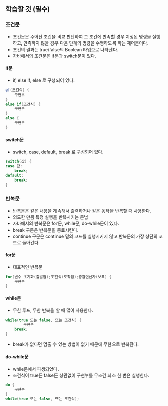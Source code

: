 ## 학습할 것 (필수)
### 조건문
-	조건문은 주어진 조건을 비교 판단하여 그 조건에 만족할 경우 지정된 명령을 실행하고, 만족하지 않을 경우 다음 단계의 명령을 수행하도록 하는 제어문이다.
-	조건의 결과는 true/false의 Boolean 타입으로 나타난다.
-	자바에서의 조건문은 if문과 switch문이 있다.

#### if문
-	if, else if, else 로 구성되어 있다.
```java
ef(조건식) {
	구현부
}
else if(조건식) {
	구현부
}
else {
	구현부
}
```
#### switch문
-	switch, case, default, break 로 구성되어 있다.
```java
switch(값) {
case 값:
	break;
default:
	break;
}
```

### 반복문
-	반복문은 같은 내용을 계속해서 출력하거나 같은 동작을 반복할 때 사용한다.
-	의도한 만큼 특정 실행을 반복시키는 문법
-	자바에서의 반복문은 for문, while문, do-while문이 있다.
-	break 구문은 반복문을 종료시킨다.
-	continue 구문은 continue 밑의 코드를 실행시키지 않고 반복문의 가장 상단의 코드로 돌아간다.

#### for문
-	대표적인 반복문
```java
for(변수 초기화(출발점);조건식(도착점);증감연산자(보폭) {
	구현부
}
```

#### while문
-	무한 루프, 무한 반복을 할 때 많이 사용한다.
```java
while(true 또는 false, 또는 조건식) {
		구현부
	break;
}
```
-	break가 없다면 멈출 수 있는 방법이 없기 때문에 무한으로 반복된다.

#### do-while문
-	while문에서 파생되었다.
-	조건식이 true든 false든 상관없이 구현부를 무조건 최소 한 번은 실행한다.
```java
do {
	구현부
}
while(true 또는 false, 또는 조건식);
```
